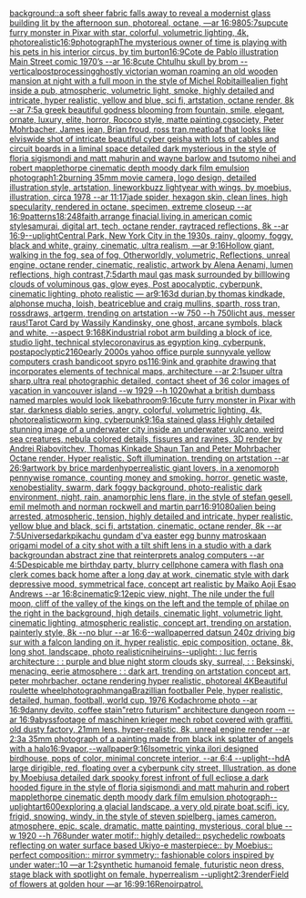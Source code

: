 [background::](https://www.ebank.nz/aiartgenerator?category=background%3A%3A)[a soft sheer fabric falls away to reveal a modernist glass building lit by the afternoon sun, photoreal, octane, —ar 16:9](https://www.ebank.nz/aiartgenerator?category=a%20soft%20sheer%20fabric%20falls%20away%20to%20reveal%20a%20modernist%20glass%20building%20lit%20by%20the%20afternoon%20sun%2C%20photoreal%2C%20octane%2C%20%E2%80%94ar%2016%3A9)[80](https://www.ebank.nz/aiartgenerator?category=80)[5:7](https://www.ebank.nz/aiartgenerator?category=5%3A7)[sup](https://www.ebank.nz/aiartgenerator?category=sup)[cute furry monster in Pixar with star, colorful, volumetric lighting, 4k, photorealistic](https://www.ebank.nz/aiartgenerator?category=cute%20furry%20monster%20in%20Pixar%20with%20star%2C%20colorful%2C%20volumetric%20lighting%2C%204k%2C%20photorealistic)[16:9](https://www.ebank.nz/aiartgenerator?category=16%3A9)[photograph](https://www.ebank.nz/aiartgenerator?category=photograph)[The mysterious owner of time is playing with his pets in his interior circus, by tim burton](https://www.ebank.nz/aiartgenerator?category=The%20mysterious%20owner%20of%20time%20is%20playing%20with%20his%20pets%20in%20his%20interior%20circus%2C%20by%20tim%20burton)[16:9](https://www.ebank.nz/aiartgenerator?category=16%3A9)[Cote de Pablo illustration Main Street comic 1970’s --ar 16:8](https://www.ebank.nz/aiartgenerator?category=Cote%20de%20Pablo%20illustration%20Main%20Street%20comic%201970%E2%80%99s%20--ar%2016%3A8)[cute Chtulhu skull by brom --vertical](https://www.ebank.nz/aiartgenerator?category=cute%20Chtulhu%20skull%20by%20brom%20--vertical)[postprocessing](https://www.ebank.nz/aiartgenerator?category=postprocessing)[ghostly victorian woman roaming an old wooden mansion at night with a full moon in the style of Michel Robitaille](https://www.ebank.nz/aiartgenerator?category=ghostly%20victorian%20woman%20roaming%20an%20old%20wooden%20mansion%20at%20night%20with%20a%20full%20moon%20in%20the%20style%20of%20Michel%20Robitaille)[alien fight inside a pub, atmospheric, volumetric light, smoke, highly detailed and intricate, hyper realistic, yellow and blue, sci fi, artstation, octane render, 8k --ar 7:5](https://www.ebank.nz/aiartgenerator?category=alien%20fight%20inside%20a%20pub%2C%20atmospheric%2C%20volumetric%20light%2C%20smoke%2C%20highly%20detailed%20and%20intricate%2C%20hyper%20realistic%2C%20yellow%20and%20blue%2C%20sci%20fi%2C%20artstation%2C%20octane%20render%2C%208k%20--ar%207%3A5)[a greek beautiful godness blooming from fountain, smile, elegant, ornate, luxury, elite, horror, Rococo style, matte painting,cgsociety, Peter Mohrbacher, James jean, Brian froud, ross tran,](https://www.ebank.nz/aiartgenerator?category=a%20greek%20beautiful%20godness%20blooming%20from%20fountain%2C%20smile%2C%20elegant%2C%20ornate%2C%20luxury%2C%20elite%2C%20horror%2C%20Rococo%20style%2C%20matte%20painting%2Ccgsociety%2C%20Peter%20Mohrbacher%2C%20James%20jean%2C%20Brian%20froud%2C%20ross%20tran%2C)[meatloaf that looks like elvis](https://www.ebank.nz/aiartgenerator?category=meatloaf%20that%20looks%20like%20elvis)[wide shot of intricate beautiful cyber geisha with lots of cables and circuit boards in a liminal space detailed dark mysterious in the style of floria sigismondi and matt mahurin and wayne barlow and tsutomo nihei and robert mapplethorpe cinematic depth moody dark film emulsion photograph](https://www.ebank.nz/aiartgenerator?category=wide%20shot%20of%20intricate%20beautiful%20cyber%20geisha%20with%20lots%20of%20cables%20and%20circuit%20boards%20in%20a%20liminal%20space%20detailed%20dark%20mysterious%20in%20the%20style%20of%20floria%20sigismondi%20and%20matt%20mahurin%20and%20wayne%20barlow%20and%20tsutomo%20nihei%20and%20robert%20mapplethorpe%20cinematic%20depth%20moody%20dark%20film%20emulsion%20photograph)[1:2](https://www.ebank.nz/aiartgenerator?category=1%3A2)[burning 35mm movie camera, logo design, detailed illustration style, artstation, linework](https://www.ebank.nz/aiartgenerator?category=burning%2035mm%20movie%20camera%2C%20logo%20design%2C%20detailed%20illustration%20style%2C%20artstation%2C%20linework)[buzz lightyear with wings, by moebius, illustration, circa 1978 --ar 11:17](https://www.ebank.nz/aiartgenerator?category=buzz%20lightyear%20with%20wings%2C%20by%20moebius%2C%20illustration%2C%20circa%201978%20--ar%2011%3A17)[jade spider, hexagon skin, clean lines, high specularity, rendered in octane, specimen, extreme closeup --ar 16:9](https://www.ebank.nz/aiartgenerator?category=jade%20spider%2C%20hexagon%20skin%2C%20clean%20lines%2C%20high%20specularity%2C%20rendered%20in%20octane%2C%20specimen%2C%20extreme%20closeup%20--ar%2016%3A9)[patterns](https://www.ebank.nz/aiartgenerator?category=patterns)[18:24](https://www.ebank.nz/aiartgenerator?category=18%3A24)[8](https://www.ebank.nz/aiartgenerator?category=8)[faith,arrange finacial,living,in american comic style](https://www.ebank.nz/aiartgenerator?category=faith%2Carrange%20finacial%2Cliving%2Cin%20american%20comic%20style)[samurai, digital art, tech, octane render, raytraced reflections, 8k --ar 16:9](https://www.ebank.nz/aiartgenerator?category=samurai%2C%20digital%20art%2C%20tech%2C%20octane%20render%2C%20raytraced%20reflections%2C%208k%20--ar%2016%3A9)[--uplight](https://www.ebank.nz/aiartgenerator?category=--uplight)[Central Park, New York City in the 1930s, rainy, gloomy, foggy, black and white, grainy, cinematic, ultra realism, —ar 9:16](https://www.ebank.nz/aiartgenerator?category=Central%20Park%2C%20New%20York%20City%20in%20the%201930s%2C%20rainy%2C%20gloomy%2C%20foggy%2C%20black%20and%20white%2C%20grainy%2C%20cinematic%2C%20ultra%20realism%2C%20%E2%80%94ar%209%3A16)[Hollow giant, walking in the fog, sea of fog, Otherworldly, volumetric, Reflections, unreal engine, octane render, cinematic, realistic, artwork by Alena Aenami, lumen reflections, high contrast,](https://www.ebank.nz/aiartgenerator?category=Hollow%20giant%2C%20walking%20in%20the%20fog%2C%20sea%20of%20fog%2C%20Otherworldly%2C%20volumetric%2C%20Reflections%2C%20unreal%20engine%2C%20octane%20render%2C%20cinematic%2C%20realistic%2C%20artwork%20by%20Alena%20Aenami%2C%20lumen%20reflections%2C%20high%20contrast%2C)[7:5](https://www.ebank.nz/aiartgenerator?category=7%3A5)[darth maul gas mask surrounded by billlowing clouds of voluminous gas, glow eyes, Post apocalyptic, cyberpunk, cinematic lighting, photo realistic — ar9:16](https://www.ebank.nz/aiartgenerator?category=darth%20maul%20gas%20mask%20surrounded%20by%20billlowing%20clouds%20of%20voluminous%20gas%2C%20glow%20eyes%2C%20Post%20apocalyptic%2C%20cyberpunk%2C%20cinematic%20lighting%2C%20photo%20realistic%20%E2%80%94%20ar9%3A16)[3d durian,by thomas kindkade, alphonse mucha, loish, beatriceblue and craig mullins, sparth, ross tran, rossdraws, artgerm, trending on artstation --w 750 --h 750](https://www.ebank.nz/aiartgenerator?category=3d%20durian%2Cby%20thomas%20kindkade%2C%20alphonse%20mucha%2C%20loish%2C%20beatriceblue%20and%20craig%20mullins%2C%20sparth%2C%20ross%20tran%2C%20rossdraws%2C%20artgerm%2C%20trending%20on%20artstation%20--w%20750%20--h%20750)[licht aus, messer raus!](https://www.ebank.nz/aiartgenerator?category=licht%20aus%2C%20messer%20raus%21)[Tarot Card by Wassily Kandinsky, one ghost, arcane symbols, black and white, --aspect 9:16](https://www.ebank.nz/aiartgenerator?category=Tarot%20Card%20by%20Wassily%20Kandinsky%2C%20one%20ghost%2C%20arcane%20symbols%2C%20black%20and%20white%2C%20--aspect%209%3A16)[8K](https://www.ebank.nz/aiartgenerator?category=8K)[industrial robot arm building a block of ice, studio light, technical style](https://www.ebank.nz/aiartgenerator?category=industrial%20robot%20arm%20building%20a%20block%20of%20ice%2C%20studio%20light%2C%20technical%20style)[coronavirus as egyption king, cyberpunk, postapoclyptic](https://www.ebank.nz/aiartgenerator?category=coronavirus%20as%20egyption%20king%2C%20cyberpunk%2C%20postapoclyptic)[2160](https://www.ebank.nz/aiartgenerator?category=2160)[early 2000s yahoo office purple sunnyvale yellow computers crash bandicoot spyro ps1](https://www.ebank.nz/aiartgenerator?category=early%202000s%20yahoo%20office%20purple%20sunnyvale%20yellow%20computers%20crash%20bandicoot%20spyro%20ps1)[16:9](https://www.ebank.nz/aiartgenerator?category=16%3A9)[ink and graphite drawing that incorporates elements of technical maps, architecture --ar 2:1](https://www.ebank.nz/aiartgenerator?category=ink%20and%20graphite%20drawing%20that%20incorporates%20elements%20of%20technical%20maps%2C%20architecture%20--ar%202%3A1)[super ultra sharp,ultra real photographic detailed, contact sheet of 36 color images of vacation in vancouver island  --w 1929 --h 1020](https://www.ebank.nz/aiartgenerator?category=super%20ultra%20sharp%2Cultra%20real%20photographic%20detailed%2C%20contact%20sheet%20of%2036%20color%20images%20of%20vacation%20in%20vancouver%20island%20%20--w%201929%20--h%201020)[what a british dumbass named marples would look like](https://www.ebank.nz/aiartgenerator?category=what%20a%20british%20dumbass%20named%20marples%20would%20look%20like)[bathroom](https://www.ebank.nz/aiartgenerator?category=bathroom)[9:16](https://www.ebank.nz/aiartgenerator?category=9%3A16)[cute furry monster in Pixar with star, darkness diablo series, angry, colorful, volumetric lighting, 4k, photorealistic](https://www.ebank.nz/aiartgenerator?category=cute%20furry%20monster%20in%20Pixar%20with%20star%2C%20darkness%20diablo%20series%2C%20angry%2C%20colorful%2C%20volumetric%20lighting%2C%204k%2C%20photorealistic)[worm king, cyberpunk](https://www.ebank.nz/aiartgenerator?category=worm%20king%2C%20cyberpunk)[9:16](https://www.ebank.nz/aiartgenerator?category=9%3A16)[a stained glass Highly detailed stunning image of a underwater city inside an underwater vulcano, weird sea creatures, nebula colored details, fissures and ravines, 3D render by Andrei Riabovitchev, Thomas Kinkade Shaun Tan and Peter Mohrbacher Octane render. Hyper realistic. Soft illumination.  trending on artstation --ar 26:9](https://www.ebank.nz/aiartgenerator?category=a%20stained%20glass%20Highly%20detailed%20stunning%20image%20of%20a%20underwater%20city%20inside%20an%20underwater%20vulcano%2C%20weird%20sea%20creatures%2C%20nebula%20colored%20details%2C%20fissures%20and%20ravines%2C%203D%20render%20by%20Andrei%20Riabovitchev%2C%20Thomas%20Kinkade%20Shaun%20Tan%20and%20Peter%20Mohrbacher%20Octane%20render.%20Hyper%20realistic.%20Soft%20illumination.%20%20trending%20on%20artstation%20--ar%2026%3A9)[artwork by brice marden](https://www.ebank.nz/aiartgenerator?category=artwork%20by%20brice%20marden)[hyperrealistic giant lovers, in a xenomorph pennywise romance, counting money and smoking. horror, genetic waste, xenobestiality, swarm, dark foggy background, photo-realistic dark environment, night, rain, anamorphic lens flare, in the style of stefan gesell, emil melmoth and norman rockwell and martin parr](https://www.ebank.nz/aiartgenerator?category=hyperrealistic%20giant%20lovers%2C%20in%20a%20xenomorph%20pennywise%20romance%2C%20counting%20money%20and%20smoking.%20horror%2C%20genetic%20waste%2C%20xenobestiality%2C%20swarm%2C%20dark%20foggy%20background%2C%20photo-realistic%20dark%20environment%2C%20night%2C%20rain%2C%20anamorphic%20lens%20flare%2C%20in%20the%20style%20of%20stefan%20gesell%2C%20emil%20melmoth%20and%20norman%20rockwell%20and%20martin%20parr)[16:9](https://www.ebank.nz/aiartgenerator?category=16%3A9)[1080](https://www.ebank.nz/aiartgenerator?category=1080)[alien being arrested, atmospheric, tension, highly detailed and intricate, hyper realistic, yellow blue and black, sci fi, artstation, cinematic, octane render, 8k --ar 7:5](https://www.ebank.nz/aiartgenerator?category=alien%20being%20arrested%2C%20atmospheric%2C%20tension%2C%20highly%20detailed%20and%20intricate%2C%20hyper%20realistic%2C%20yellow%20blue%20and%20black%2C%20sci%20fi%2C%20artstation%2C%20cinematic%2C%20octane%20render%2C%208k%20--ar%207%3A5)[Universe](https://www.ebank.nz/aiartgenerator?category=Universe)[dark](https://www.ebank.nz/aiartgenerator?category=dark)[pikachu gundam d'va easter egg bunny matroska](https://www.ebank.nz/aiartgenerator?category=pikachu%20gundam%20d%27va%20easter%20egg%20bunny%20matroska)[an origami model of a city shot with a tilt shift lens in a studio with a dark background](https://www.ebank.nz/aiartgenerator?category=an%20origami%20model%20of%20a%20city%20shot%20with%20a%20tilt%20shift%20lens%20in%20a%20studio%20with%20a%20dark%20background)[an abstract zine that reinterprets analog computers --ar 4:5](https://www.ebank.nz/aiartgenerator?category=an%20abstract%20zine%20that%20reinterprets%20analog%20computers%20--ar%204%3A5)[Despicable me birthday party, blurry cellphone camera with flash on](https://www.ebank.nz/aiartgenerator?category=Despicable%20me%20birthday%20party%2C%20blurry%20cellphone%20camera%20with%20flash%20on)[a clerk comes back home after a long day at work, cinematic style with dark depressive mood, symmetrical face, concept art realistic by Maiko Aoji Esao Andrews --ar 16:8](https://www.ebank.nz/aiartgenerator?category=a%20clerk%20comes%20back%20home%20after%20a%20long%20day%20at%20work%2C%20cinematic%20style%20with%20dark%20depressive%20mood%2C%20symmetrical%20face%2C%20concept%20art%20realistic%20by%20Maiko%20Aoji%20Esao%20Andrews%20--ar%2016%3A8)[cinematic](https://www.ebank.nz/aiartgenerator?category=cinematic)[9:12](https://www.ebank.nz/aiartgenerator?category=9%3A12)[epic view, night, The nile under the full moon, cliff of the valley of the kings on the left and the temple of philae on the right in the background, high details, cinematic light, volumetric light, cinematic lighting, atmospheric realistic, concept art, trending on arstation, painterly style, 8k --no blur --ar 16:6](https://www.ebank.nz/aiartgenerator?category=epic%20view%2C%20night%2C%20The%20nile%20under%20the%20full%20moon%2C%20cliff%20of%20the%20valley%20of%20the%20kings%20on%20the%20left%20and%20the%20temple%20of%20philae%20on%20the%20right%20in%20the%20background%2C%20high%20details%2C%20cinematic%20light%2C%20volumetric%20light%2C%20cinematic%20lighting%2C%20atmospheric%20realistic%2C%20concept%20art%2C%20trending%20on%20arstation%2C%20painterly%20style%2C%208k%20--no%20blur%20--ar%2016%3A6)[--wallpaper](https://www.ebank.nz/aiartgenerator?category=--wallpaper)[red datsun 240z driving big sur with a falcon landing on it, hyper realistic, epic composition, octane, 8k, long shot, landscape, photo realistic](https://www.ebank.nz/aiartgenerator?category=red%20datsun%20240z%20driving%20big%20sur%20with%20a%20falcon%20landing%20on%20it%2C%20hyper%20realistic%2C%20epic%20composition%2C%20octane%2C%208k%2C%20long%20shot%2C%20landscape%2C%20photo%20realistic)[nihei](https://www.ebank.nz/aiartgenerator?category=nihei)[ruins](https://www.ebank.nz/aiartgenerator?category=ruins)[--uplight](https://www.ebank.nz/aiartgenerator?category=--uplight)[: : luc ferris architecture : : purple and blue night storm clouds sky, surreal, : :  Beksinski, menacing, eerie atmosphere : : dark art, trending on artstation concept art, peter mohrbacher, octane rendering hyper realistic, photoreal 4K](https://www.ebank.nz/aiartgenerator?category=%3A%20%3A%20luc%20ferris%20architecture%20%3A%20%3A%20purple%20and%20blue%20night%20storm%20clouds%20sky%2C%20surreal%2C%20%3A%20%3A%20%20Beksinski%2C%20menacing%2C%20eerie%20atmosphere%20%3A%20%3A%20dark%20art%2C%20trending%20on%20artstation%20concept%20art%2C%20peter%20mohrbacher%2C%20octane%20rendering%20hyper%20realistic%2C%20photoreal%204K)[Beautiful roulette wheel](https://www.ebank.nz/aiartgenerator?category=Beautiful%20roulette%20wheel)[photograph](https://www.ebank.nz/aiartgenerator?category=photograph)[manga](https://www.ebank.nz/aiartgenerator?category=manga)[Brazillian footballer Pele, hyper realistic, detailed, human, football, world cup, 1976 Kodachrome photo --ar 16:9](https://www.ebank.nz/aiartgenerator?category=Brazillian%20footballer%20Pele%2C%20hyper%20realistic%2C%20detailed%2C%20human%2C%20football%2C%20world%20cup%2C%201976%20Kodachrome%20photo%20--ar%2016%3A9)[danny devito, coffee stain](https://www.ebank.nz/aiartgenerator?category=danny%20devito%2C%20coffee%20stain)["retro futurism"  architecture dungeon room --ar 16:9](https://www.ebank.nz/aiartgenerator?category=%22retro%20futurism%22%20%20architecture%20dungeon%20room%20--ar%2016%3A9)[abyss](https://www.ebank.nz/aiartgenerator?category=abyss)[footage of maschinen krieger mech robot covered with graffiti. old dusty factory,  21mm lens, hyper-realistic, 8k, unreal engine render --ar 2:3](https://www.ebank.nz/aiartgenerator?category=footage%20of%20maschinen%20krieger%20mech%20robot%20covered%20with%20graffiti.%20old%20dusty%20factory%2C%20%2021mm%20lens%2C%20hyper-realistic%2C%208k%2C%20unreal%20engine%20render%20--ar%202%3A3)[a 35mm photograph of a painting made from black ink splatter of angels with a halo](https://www.ebank.nz/aiartgenerator?category=a%2035mm%20photograph%20of%20a%20painting%20made%20from%20black%20ink%20splatter%20of%20angels%20with%20a%20halo)[16:9](https://www.ebank.nz/aiartgenerator?category=16%3A9)[vapor,](https://www.ebank.nz/aiartgenerator?category=vapor%2C)[--wallpaper](https://www.ebank.nz/aiartgenerator?category=--wallpaper)[9:16](https://www.ebank.nz/aiartgenerator?category=9%3A16)[Isometric yinka ilori designed birdhouse, pops of color, minimal concrete interior, --ar 6:4 --uplight](https://www.ebank.nz/aiartgenerator?category=Isometric%20yinka%20ilori%20designed%20birdhouse%2C%20pops%20of%20color%2C%20minimal%20concrete%20interior%2C%20--ar%206%3A4%20--uplight)[--hd](https://www.ebank.nz/aiartgenerator?category=--hd)[A large dirigible, red, floating over a cyberpunk city street, Illustration, as done by Moebius](https://www.ebank.nz/aiartgenerator?category=A%20large%20dirigible%2C%20red%2C%20floating%20over%20a%20cyberpunk%20city%20street%2C%20Illustration%2C%20as%20done%20by%20Moebius)[a detailed dark spooky forest infront of full eclipse a dark hooded figure in the style of floria sigismondi and matt mahurin and robert mapplethorpe cinematic depth moody dark film emulsion photograph](https://www.ebank.nz/aiartgenerator?category=a%20detailed%20dark%20spooky%20forest%20infront%20of%20full%20eclipse%20a%20dark%20hooded%20figure%20in%20the%20style%20of%20floria%20sigismondi%20and%20matt%20mahurin%20and%20robert%20mapplethorpe%20cinematic%20depth%20moody%20dark%20film%20emulsion%20photograph)[--uplight](https://www.ebank.nz/aiartgenerator?category=--uplight)[art](https://www.ebank.nz/aiartgenerator?category=art)[600](https://www.ebank.nz/aiartgenerator?category=600)[exploring a glacial landscape, a very old pirate boat,scifi, icy, frigid, snowing, windy, in the style of steven spielberg. james cameron. atmosphere, epic. scale. dramatic. matte painting, mysterious, coral blue --w 1920 --h 768](https://www.ebank.nz/aiartgenerator?category=exploring%20a%20glacial%20landscape%2C%20a%20very%20old%20pirate%20boat%2Cscifi%2C%20icy%2C%20frigid%2C%20snowing%2C%20windy%2C%20in%20the%20style%20of%20steven%20spielberg.%20james%20cameron.%20atmosphere%2C%20epic.%20scale.%20dramatic.%20matte%20painting%2C%20mysterious%2C%20coral%20blue%20--w%201920%20--h%20768)[under water motif:: highly detailed:: psychedelic rowboats reflecting on water surface based Ukiyo-e masterpiece:: by Moebius:: perfect composition:: mirror symmetry:: fashionable colors inspired by under water::10 —ar 1:2](https://www.ebank.nz/aiartgenerator?category=under%20water%20motif%3A%3A%20highly%20detailed%3A%3A%20psychedelic%20rowboats%20reflecting%20on%20water%20surface%20based%20Ukiyo-e%20masterpiece%3A%3A%20by%20Moebius%3A%3A%20perfect%20composition%3A%3A%20mirror%20symmetry%3A%3A%20fashionable%20colors%20inspired%20by%20under%20water%3A%3A10%20%E2%80%94ar%201%3A2)[synthetic humanoid female, futuristic neon dress, stage black with spotlight on female, hyperrealism --uplight](https://www.ebank.nz/aiartgenerator?category=synthetic%20humanoid%20female%2C%20futuristic%20neon%20dress%2C%20stage%20black%20with%20spotlight%20on%20female%2C%20hyperrealism%20--uplight)[2:3](https://www.ebank.nz/aiartgenerator?category=2%3A3)[render](https://www.ebank.nz/aiartgenerator?category=render)[Field of flowers at golden hour —ar 16:9](https://www.ebank.nz/aiartgenerator?category=Field%20of%20flowers%20at%20golden%20hour%20%E2%80%94ar%2016%3A9)[9:16](https://www.ebank.nz/aiartgenerator?category=9%3A16)[Renoir](https://www.ebank.nz/aiartgenerator?category=Renoir)[patrol.](https://www.ebank.nz/aiartgenerator?category=patrol.)